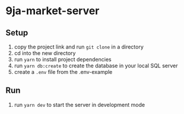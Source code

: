 # 9ja-market-server
## Setup
1. copy the project link and run ```git clone``` in a directory
2. cd into the new directory 
3. run ```yarn``` to install project dependencies
4. run ```yarn db:create``` to create the database in your local SQL server
5. create a ```.env``` file from the .env-example

## Run
1. run ```yarn dev``` to start the server in development mode
